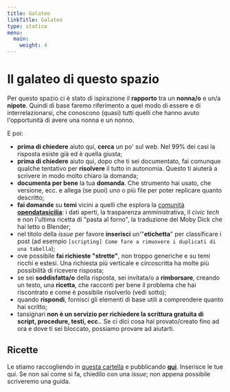 ```yaml
---
title: Galateo
linkTitle: Galateo
type: statico
menu:
  main:
    weight: 4
---
```



# Il galateo di questo spazio

Per questo spazio ci è stato di ispirazione il **rapporto** tra un **nonna/o** e un/a **nipote**. Quindi di base faremo riferimento a quel modo di essere e di interrelazionarsi, che conoscono (quasi) tutti quelli che hanno avuto l'opportunità di avere una nonna e un nonno.

E poi:

- **prima di chiedere** aiuto qui, **cerca** un po' sul web. Nel 99% dei casi la risposta esiste già ed è quella giusta;
- **prima di chiedere** aiuto qui, dopo che ti sei documentato, fai comunque qualche tentativo per **risolvere** il tutto in autonomia. Questo ti aiuterà a scrivere in modo molto chiaro la domanda;
- **documenta per bene** la tua **domanda**. Che strumento hai usato, che versione, ecc. e allega (se puoi) uno o più file per poter replicare quanto descritto;
- **fai domande** su **temi** vicini a quelli che esplora la [comunità **opendatasicilia**](http://opendatasicilia.it/): i dati aperti, la trasparenza amministrativa, il _civic tech_ e non l'ultima ricetta di "pasta al forno", la traduzione del Moby Dick che hai letto o Blender;
- nel titolo della _issue_ per favore **inserisci** un'"**etichetta**" per classificare i post (ad esempio `[scripting] Come fare a rimuovere i duplicati di una tabella`);
- ove possibile **fai richieste "strette"**, non troppo generiche e su temi ricchi e estesi. Una richiesta più verticale e circoscritta ha molte più possibilità di ricevere risposta;
- se sei **soddisfatta/o** della risposta, sei invitata/o a **rimborsare**, creando un testo, una **ricetta**, che racconti per bene il problema che hai riscontrato e come è possibile risolverlo (vedi sotto);
- quando **rispondi**, fornisci gli elementi di base utili a comprendere quanto hai scritto;
- tansignari **non è un servizio per richiedere la scrittura gratuita di script, procedure, testi, ecc.**. Se ci dici cosa hai provato/creato fino ad ora e dove ti sei bloccato, possiamo provare ad aiutarti.

## Ricette

Le stiamo raccogliendo in [questa cartella](./ricette) e pubblicando [**qui**](https://tansignari.readthedocs.io/it/latest/ricette/index.html). Inserisce le tue qui. Se non sai come si fa, chiedilo con una _issue_; non appena possibile scriveremo una guida.

